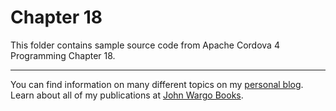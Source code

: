 Chapter 18
==========

This folder contains sample source code from Apache Cordova 4 Programming Chapter 18.

***

You can find information on many different topics on my [personal blog](http://www.johnwargo.com). Learn about all of my publications at [John Wargo Books](http://www.johnwargobooks.com). 
